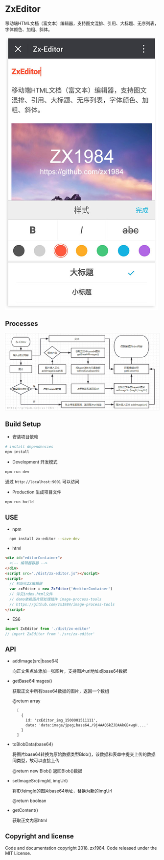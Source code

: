 # ZxEditor

移动端HTML文档（富文本）编辑器，支持图文混排、引用、大标题、无序列表，字体颜色、加粗、斜体。

![ZxEditor](preview.jpg)

## Processes

![ZxEditor](processes.png)

## Build Setup

* 安装项目依赖

``` bash
# install dependencies
npm install
```

* Development 开发模式

``` bash
npm run dev
```

  通过 `http://localhost:9001` 可以访问

* Production 生成项目文件

``` bash
npm run build
```

## USE

* npm

```bash
  npm install zx-editor --save-dev
```

* html

```html
<div id="editorContainer">
  <!-- 编辑器容器 -->
</div>
<script src="./dist/zx-editor.js"></script>
<script>
  // 初始化ZX编辑器
  var zxEditor = new ZxEditor('#editorContainer')
  // 详见index.html文件
  // demo依赖图片预处理插件 image-process-tools
  // https://github.com/zx1984/image-process-tools
</script>
```

* ES6

```javascript
import ZxEditor from './dist/zx-editor'
// import ZxEditor from './src/zx-editor'
```

## API

* addImage(src|base64)

  向正文焦点处添加一张图片，支持图片url地址或base64数据

* getBase64Images()

  获取正文中所有base64数据的图片，返回一个数组

  @return array

  ```
    [
      {
        id: 'zxEditor_img_1500001511111',
        data: 'data:image/jpeg;base64,/9j4AAQSkZJDAAkGB+wgH....'
      }
    ]
  ```

* toBlobData(base64)

  将图片base64转换为原始数据类型Blob()，该数据和表单中提交上传的数据同类型，故可以直接上传

  @return new Blob() 返回Blob()数据

* setImageSrc(imgId, imgUrl)

  将ID为imgId的图片base64地址，替换为新的imgUrl

  @return boolean

* getContent()

  获取正文内容html

## Copyright and license

Code and documentation copyright 2018. zx1984. Code released under the MIT License.



